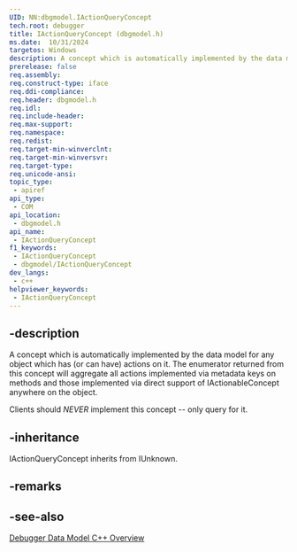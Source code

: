 ```yaml
---
UID: NN:dbgmodel.IActionQueryConcept
tech.root: debugger
title: IActionQueryConcept (dbgmodel.h)
ms.date:  10/31/2024
targetos: Windows
description: A concept which is automatically implemented by the data model for any object which has (or can have) actions on it.  (dbgmodel.h)
prerelease: false
req.assembly: 
req.construct-type: iface
req.ddi-compliance: 
req.header: dbgmodel.h
req.idl: 
req.include-header: 
req.max-support: 
req.namespace: 
req.redist: 
req.target-min-winverclnt: 
req.target-min-winversvr: 
req.target-type: 
req.unicode-ansi: 
topic_type:
 - apiref
api_type:
 - COM
api_location:
 - dbgmodel.h
api_name:
 - IActionQueryConcept
f1_keywords:
 - IActionQueryConcept
 - dbgmodel/IActionQueryConcept
dev_langs:
 - c++
helpviewer_keywords:
 - IActionQueryConcept
---
```


## -description

A concept which is automatically implemented by the data model for any object which has (or can have) actions
on it. The enumerator returned from this concept will aggregate all actions implemented via metadata keys on
 methods and those implemented via direct support of IActionableConcept anywhere on the object.

Clients should *NEVER* implement this concept -- only query for it.

## -inheritance

IActionQueryConcept inherits from IUnknown.

## -remarks

## -see-also

[Debugger Data Model C++ Overview](/windows-hardware/drivers/debugger/data-model-cpp-overview)
